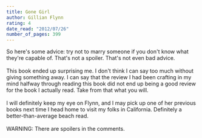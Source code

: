 ```yaml
---
title: Gone Girl
author: Gillian Flynn
rating: 4
date_read: "2012/07/26"
number_of_pages: 399
---
```


So here's some advice: try not to marry someone if you don't know what they're capable of. That's not a spoiler. That's not even bad advice.<br/><br/>This book ended up surprising me. I don't think I can say too much without giving something away. I can say that the review I had been crafting in my mind halfway through reading this book did not end up being a good review for the book I actually read. Take from that what you will. <br/><br/>I will definitely keep my eye on Flynn, and I may pick up one of her previous books next time I head home to visit my folks in California. Definitely a better-than-average beach read.<br/><br/>WARNING: There are spoilers in the comments.